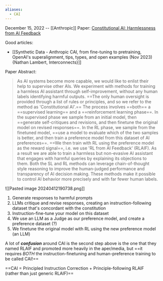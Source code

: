 ```yaml
---
aliases:
  - CAI
---
```

December 15, 2022 -- [[Anthropic]]
Paper: [Constitutional AI: Harmlessness from AI Feedback](https://arxiv.org/abs/2212.08073)

Good articles:
- [[Synthetic Data - Anthropic CAI, from fine-tuning to pretraining, OpenAI's superalignment, tips, types, and open examples (Nov 2023) {Nathan Lambert, Interconnects}]]

Paper Abstract:
> As AI systems become more capable, we would like to enlist their help to supervise other AIs. We experiment with methods for training a harmless AI assistant through self-improvement, without any human labels identifying harmful outputs. ==The only human oversight is provided through a list of rules or principles, and so we refer to the method as 'Constitutional AI'.== The process involves ==both== a ==supervised learning== and a ==reinforcement learning phase==. In the supervised phase we sample from an initial model, then ==generate self-critiques and revisions, and then finetune the original model on revised responses==. In the RL phase, we sample from the finetuned model, ==use a model to evaluate which of the two samples is better, and then train a preference model from this dataset of AI preferences==. ==We then train with RL using the preference model as the reward signal==, i.e. we use 'RL from AI Feedback' (RLAIF). As a result we are able to train a harmless but non-evasive AI assistant that engages with harmful queries by explaining its objections to them. Both the SL and RL methods can leverage chain-of-thought style reasoning to improve the human-judged performance and transparency of AI decision making. These methods make it possible to control AI behavior more precisely and with far fewer human labels.


![[Pasted image 20240412190738.png]]

 1. Generate responses to harmful prompts
 2. LLMs critique and revise responses, creating an instruction-following dataset that's concordant with the constitution
 3. Instruction-fine-tune your model on this dataset
 4. We use an LLM as a Judge as our preference model, and create a preference dataset (?)
 5. We finetune the original model with RL using the new preference model (an LLM)


A lot of ***confusion*** around CAI is the second step above is the one that they named RLAIF and promoted more heavily in the aper/media, but ==it requires *BOTH* the instruction-finetuning and human-preference training to be called CAI!==

==CAI = Principled Instruction Correction + Principle-following RLAIF (rather than just generic RLAIF)==


